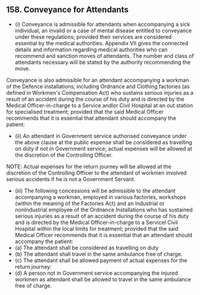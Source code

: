 ## 158. Conveyance for Attendants

- (i)   Conveyance is admissible for attendants when accompanying a sick individual, an invalid or a case of mental disease entitled to conveyance under these regulations; provided their services are considered essential by the medical authorities. Appendix VII gives the connected details and information regarding medical authorities who can recommend and sanction moves of attendants. The number and class of attendants necessary will be stated by the authority recommending the move.

Conveyance is also admissible for an attendant accompanying a workman of the Defence installations; including Ordnance and Clothing factories (as defined in Workmen's Compensation Act) who sustains serious injuries as a result of an accident during the course of his duty and is directed by the Medical Officer-in-charge to a Service andlor Civil Hospital at an out station for specialised treatment; provided that the said Medical Officer recommends that it is essential that attendant should accompany the patient:

- (ii) An attendant in Government service authorised conveyance under the above clause at the public expense shall be considered as travelling on duty if not in Government service; actual expenses will be allowed at the discretion of the Controlling Officer.

NOTE: Actual expenses for the return journey will be allowed at the discretion of the Controlling Officer to the attendant of workmen involved serious accidents if he is not a Government Servant.

- (iii) The   following concessions will be admissible to the attendant accompanying a workman, employed in various factories, workshops (within the meaning of the Factories Act) and an Industrial or nonIndustrial employee of the Ordnance Installations who has sustained serious injuries as a result of an accident during the course of his duty and is directed by the Medical Officer-in-charge to a Servicel Civil Hospital within the local limits for treatment; provided that the said Medical Officer recommends that it is essential that an attendant should accompany the patient:
- (a) The attendant shall be considered as travelling on duty
- (b) The attendant shall travel in the same ambulance free of charge.
- (c) The attendant shall be allowed payment of actual expenses for the return journey:
- (d) A person not in Government service accompanying the injured workmen as attendant shall be allowed to travel in the same ambulance free of charge.
